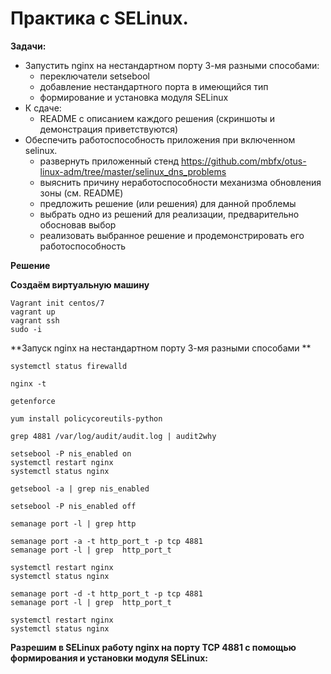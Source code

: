 # Практика с SELinux.

**Задачи:**

* Запустить nginx на нестандартном порту 3-мя разными способами:
    * переключатели setsebool
    * добавление нестандартного порта в имеющийся тип
    * формирование и установка модуля SELinux
* К сдаче:
    * README с описанием каждого решения (скриншоты и демонстрация приветствуются)
* Обеспечить работоспособность приложения при включенном selinux. 
    * развернуть приложенный стенд https://github.com/mbfx/otus-linux-adm/tree/master/selinux_dns_problems
    * выяснить причину неработоспособности механизма обновления зоны (см. README)
    * предложить решение (или решения) для данной проблемы
    * выбрать одно из решений для реализации, предварительно обосновав выбор
    * реализовать выбранное решение и продемонстрировать его работоспособность

**Решение**

**Создаём виртуальную машину**

```
Vagrant init centos/7
vagrant up
vagrant ssh
sudo -i
```

**Запуск nginx на нестандартном порту 3-мя разными способами **

```
systemctl status firewalld
```

```
nginx -t
```

```
getenforce 
```

```
yum install policycoreutils-python
```

```
grep 4881 /var/log/audit/audit.log | audit2why
```

```
setsebool -P nis_enabled on
systemctl restart nginx
systemctl status nginx
```

```
getsebool -a | grep nis_enabled
```

```
setsebool -P nis_enabled off
```

```
semanage port -l | grep http
```

```
semanage port -a -t http_port_t -p tcp 4881
semanage port -l | grep  http_port_t
```

```
systemctl restart nginx
systemctl status nginx
```

```
semanage port -d -t http_port_t -p tcp 4881
semanage port -l | grep  http_port_t
```

```
systemctl restart nginx
systemctl status nginx
```

**Разрешим в SELinux работу nginx на порту TCP 4881 c помощью формирования и установки модуля SELinux:**



